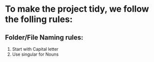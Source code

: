 # To make the project tidy, we follow the folling rules:

## Folder/File Naming rules:

1. Start with Capital letter
2. Use singular for Nouns
